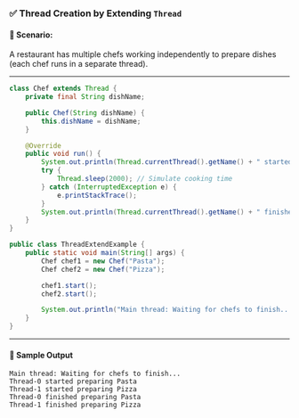### ✅ **Thread Creation by Extending `Thread`**

#### 🧠 Scenario:

A restaurant has multiple chefs working independently to prepare dishes (each chef runs in a separate thread).

---

```java
class Chef extends Thread {
    private final String dishName;

    public Chef(String dishName) {
        this.dishName = dishName;
    }

    @Override
    public void run() {
        System.out.println(Thread.currentThread().getName() + " started preparing " + dishName);
        try {
            Thread.sleep(2000); // Simulate cooking time
        } catch (InterruptedException e) {
            e.printStackTrace();
        }
        System.out.println(Thread.currentThread().getName() + " finished preparing " + dishName);
    }
}

public class ThreadExtendExample {
    public static void main(String[] args) {
        Chef chef1 = new Chef("Pasta");
        Chef chef2 = new Chef("Pizza");

        chef1.start();
        chef2.start();

        System.out.println("Main thread: Waiting for chefs to finish...");
    }
}
```

---

#### 🧾 **Sample Output**

```
Main thread: Waiting for chefs to finish...
Thread-0 started preparing Pasta
Thread-1 started preparing Pizza
Thread-0 finished preparing Pasta
Thread-1 finished preparing Pizza
```
